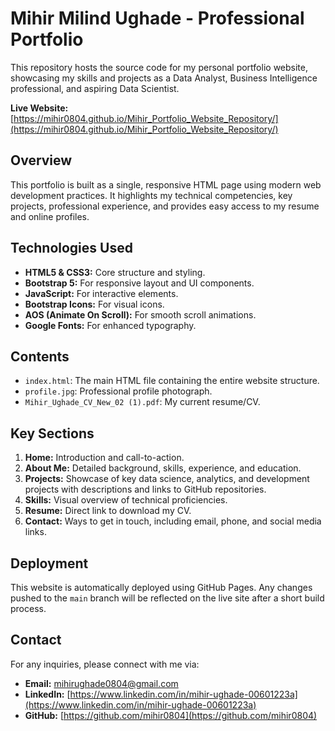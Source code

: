 # Mihir Milind Ughade - Professional Portfolio

This repository hosts the source code for my personal portfolio website, showcasing my skills and projects as a Data Analyst, Business Intelligence professional, and aspiring Data Scientist.

**Live Website:** [https://mihir0804.github.io/Mihir_Portfolio_Website_Repository/](https://mihir0804.github.io/Mihir_Portfolio_Website_Repository/)

## Overview

This portfolio is built as a single, responsive HTML page using modern web development practices. It highlights my technical competencies, key projects, professional experience, and provides easy access to my resume and online profiles.

## Technologies Used

*   **HTML5 & CSS3:** Core structure and styling.
*   **Bootstrap 5:** For responsive layout and UI components.
*   **JavaScript:** For interactive elements.
*   **Bootstrap Icons:** For visual icons.
*   **AOS (Animate On Scroll):** For smooth scroll animations.
*   **Google Fonts:** For enhanced typography.

## Contents

*   `index.html`: The main HTML file containing the entire website structure.
*   `profile.jpg`: Professional profile photograph.
*   `Mihir_Ughade_CV_New_02 (1).pdf`: My current resume/CV.

## Key Sections

1.  **Home:** Introduction and call-to-action.
2.  **About Me:** Detailed background, skills, experience, and education.
3.  **Projects:** Showcase of key data science, analytics, and development projects with descriptions and links to GitHub repositories.
4.  **Skills:** Visual overview of technical proficiencies.
5.  **Resume:** Direct link to download my CV.
6.  **Contact:** Ways to get in touch, including email, phone, and social media links.

## Deployment

This website is automatically deployed using GitHub Pages. Any changes pushed to the `main` branch will be reflected on the live site after a short build process.

## Contact

For any inquiries, please connect with me via:

*   **Email:** [mihirughade0804@gmail.com](mailto:mihirughade0804@gmail.com)
*   **LinkedIn:** [https://www.linkedin.com/in/mihir-ughade-00601223a](https://www.linkedin.com/in/mihir-ughade-00601223a)
*   **GitHub:** [https://github.com/mihir0804](https://github.com/mihir0804)
